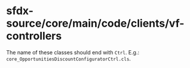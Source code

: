 # sfdx-source/core/main/code/clients/vf-controllers

The name of these classes should end with `Ctrl`. E.g.: `core_OpportunitiesDiscountConfiguratorCtrl.cls`.
